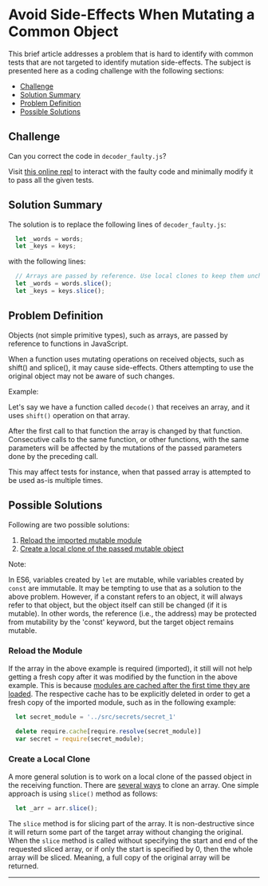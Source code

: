 # Avoid Side-Effects When Mutating a Common Object

This brief article addresses a problem that is hard to identify with common tests that are not targeted to identify mutation side-effects. The subject is presented here as a coding challenge with the following sections:

- [Challenge](#challenge)
- [Solution Summary](#solution-summary)
- [Problem Definition](#problem-definition)
- [Possible Solutions](#possible-solutions)

## Challenge

Can you correct the code in `decoder_faulty.js`?

Visit [this online repl][3] to interact with the faulty code and minimally modify it to pass all the given tests.

## Solution Summary

The solution is to replace the following lines of `decoder_faulty.js`:

```javascript
  let _words = words;
  let _keys = keys;
```

with the following lines:

```javascript
  // Arrays are passed by reference. Use local clones to keep them unchanged.
  let _words = words.slice();
  let _keys = keys.slice();
```

## Problem Definition

Objects (not simple primitive types), such as arrays, are passed by reference to functions in JavaScript.

When a function uses mutating operations on received objects, such as shift() and splice(), it may cause side-effects. Others attempting to use the original object may not be aware of such changes.

Example:

Let's say we have a function called `decode()` that receives an array, and it uses `shift()` operation on that array.

After the first call to that function the array is changed by that function. Consecutive calls to the same function, or other functions, with the same parameters will be affected by the mutations of the passed parameters done by the preceding call.

This may affect tests for instance, when that passed array is attempted to be used as-is multiple times.

## Possible Solutions

Following are two possible solutions:

1. [Reload the imported mutable module](#reload-the-module)
2. [Create a local clone of the passed mutable object](#create-a-local-clone)

Note:

In ES6, variables created by `let` are mutable, while variables created by `const` are immutable. It may be tempting to use that as a solution to the above problem. However, if a constant refers to an object, it will always refer to that object, but the object itself can still be changed (if it is mutable). In other words, the reference (i.e., the address) may be protected from mutability by the 'const' keyword, but the target object remains mutable.

### Reload the Module

If the array in the above example is required (imported), it still will not help getting a fresh copy after it was modified by the function in the above example. This is because [modules are cached after the first time they are loaded][1]. The respective cache has to be explicitly deleted in order to get a fresh copy of the imported module, such as in the following example:

```javascript
  let secret_module = '../src/secrets/secret_1'

  delete require.cache[require.resolve(secret_module)]
  var secret = require(secret_module);

```

### Create a Local Clone

A more general solution is to work on a local clone of the passed object in the receiving function. There are [several ways][2] to clone an array. One simple approach is using `slice()` method as follows:

```javascript
  let _arr = arr.slice();
```

The `slice` method is for slicing part of the array. It is non-destructive since it will return some part of the target array without changing the original. When the `slice` method is called without specifying the start and end of the requested sliced array, or if only the start is specified by 0, then the whole array will be sliced. Meaning, a full copy of the original array will be returned.

---

[1]: https://stackoverflow.com/questions/9210542/node-js-require-cache-possible-to-invalidate
[2]: https://stackoverflow.com/questions/7486085/copy-array-by-value
[3]: https://repl.it/@handbook/crack-the-code-bothell
